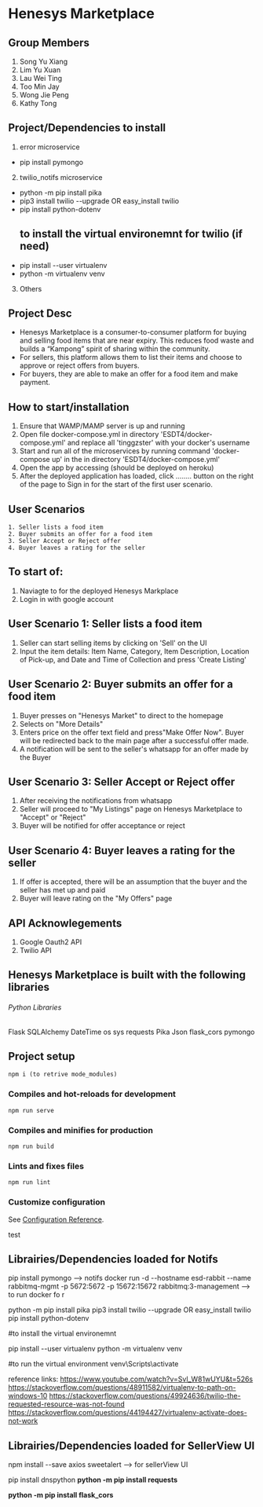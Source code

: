 # Henesys Marketplace

## Group Members
1. Song Yu Xiang
2. Lim Yu Xuan
3. Lau Wei Ting
4. Too Min Jay
5. Wong Jie Peng
6. Kathy Tong


## Project/Dependencies to install 

1. error microservice 
- pip install pymongo

2. twilio_notifs microservice
- python -m pip install pika
- pip3 install twilio --upgrade OR easy_install twilio
- pip install python-dotenv
  ## to install the virtual environemnt for twilio (if need)
- pip install --user virtualenv
- python -m virtualenv venv

3. Others 



## Project Desc
- Henesys Marketplace is a consumer-to-consumer platform for buying and selling food items that are near expiry. This reduces food waste and builds a “Kampong” spirit of sharing within the community. 
- For sellers, this platform allows them to list their items and choose to approve or reject offers from buyers. 
- For buyers, they are able to make an offer for a food item and make payment.


## How to start/installation
1. Ensure that WAMP/MAMP server is up and running
2. Open file docker-compose.yml in directory 'ESDT4/docker-compose.yml' and replace all 'tinggzster' with your docker's username
3. Start and run all of the microservices by running command 'docker-compose up' in the 
in directory 'ESDT4/docker-compose.yml'
4.  Open the app by accessing <URL> (should be deployed on heroku)
5. After the deployed application has loaded, click ........ button on the right of the page to Sign in for the start of the first user scenario.


## User Scenarios 
    1. Seller lists a food item 
    2. Buyer submits an offer for a food item 
    3. Seller Accept or Reject offer 
    4. Buyer leaves a rating for the seller 

## To start of: 
1. Naviagte to <URL> for the deployed Henesys Markplace
2. Login in with google account

## User Scenario 1: Seller lists a food item 
1. Seller can start selling items by clicking on 'Sell' on the UI 
2. Input the item details: Item Name, Category, Item Description, Location of Pick-up, and Date and Time of Collection and press 'Create Listing' 

## User Scenario 2: Buyer submits an offer for a food item 
1. Buyer presses on "Henesys Market" to direct to the homepage
2. Selects on "More Details"
3. Enters price on the offer text field and press"Make Offer Now". Buyer will be redirected back to the main page after a successful offer made.
4. A notification will be sent to the seller's whatsapp for an offer made by the Buyer 

## User Scenario 3: Seller Accept or Reject offer 
1. After receiving the notifications from whatsapp 
2. Seller will proceed to "My Listings" page on Henesys Marketplace to "Accept" or "Reject" 
3. Buyer will be notified for offer acceptance or reject

## User Scenario 4: Buyer leaves a rating for the seller 
1. If offer is accepted, there will be an assumption that the buyer and the seller has met up and paid 
2. Buyer will leave rating on the "My Offers" page

## API Acknowlegements
1. Google Oauth2 API
2. Twilio API

## Henesys Marketplace is built with the following libraries 

######  Python Libraries 
Flask
SQLAlchemy
DateTime
os
sys
requests
Pika
Json
flask_cors
pymongo 



## Project setup
```
npm i (to retrive mode_modules)
```

### Compiles and hot-reloads for development
```
npm run serve
```

### Compiles and minifies for production
```
npm run build
```

### Lints and fixes files
```
npm run lint
```

### Customize configuration
See [Configuration Reference](https://cli.vuejs.org/config/).

test








## Librairies/Dependencies loaded for Notifs

pip install pymongo --> notifs
docker run -d --hostname esd-rabbit --name rabbitmq-mgmt -p 5672:5672 -p 15672:15672 rabbitmq:3-management --> to run docker fo r


python -m pip install pika
pip3 install twilio --upgrade OR easy_install twilio
pip install python-dotenv

#to install the virtual environemnt

pip install --user virtualenv
python -m virtualenv venv

#to run the virtual environment 
venv\Scripts\activate

reference links: https://www.youtube.com/watch?v=Svl_W81wUYU&t=526s 
https://stackoverflow.com/questions/48911582/virtualenv-to-path-on-windows-10 
https://stackoverflow.com/questions/49924636/twilio-the-requested-resource-was-not-found 
https://stackoverflow.com/questions/44194427/virtualenv-activate-does-not-work


## Librairies/Dependencies loaded for SellerView UI
npm install --save axios sweetalert --> for sellerView UI


pip install dnspython 
**python -m pip install requests**

**python -m pip install flask_cors**